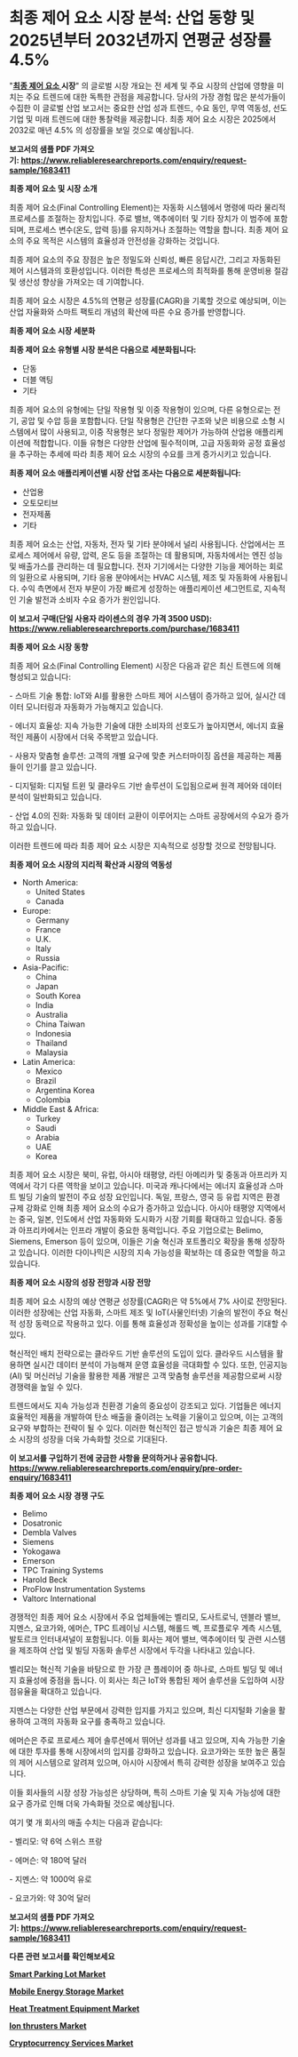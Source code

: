 <p><h1>최종 제어 요소 시장 분석: 산업 동향 및 2025년부터 2032년까지 연평균 성장률 4.5%</h1></p><p>"<strong><a href="https://www.reliableresearchreports.com/final-controlling-element-r1683411?utm_campaign=106&utm_medium=7&utm_source=Github&utm_content=ia&utm_term=06032025&utm_id=final-controlling-element">최종 제어 요소&nbsp;</a></strong><strong>시장</strong>" 의 글로벌 시장 개요는 전 세계 및 주요 시장의 산업에 영향을 미치는 주요 트렌드에 대한 독특한 관점을 제공합니다. 당사의 가장 경험 많은 분석가들이 수집한 이 글로벌 산업 보고서는 중요한 산업 성과 트렌드, 수요 동인, 무역 역동성, 선도 기업 및 미래 트렌드에 대한 통찰력을 제공합니다. 최종 제어 요소 시장은 2025에서 2032로 매년 4.5% 의 성장률을 보일 것으로 예상됩니다.&nbsp;</p>
<p><strong>보고서의 샘플 PDF 가져오기:&nbsp;<a href="https://www.reliableresearchreports.com/enquiry/request-sample/1683411?utm_campaign=106&utm_medium=7&utm_source=Github&utm_content=ia&utm_term=06032025&utm_id=final-controlling-element">https://www.reliableresearchreports.com/enquiry/request-sample/1683411</a></strong></p>
<p><strong>최종 제어 요소 및 시장 소개</strong></p>
<p><p>최종 제어 요소(Final Controlling Element)는 자동화 시스템에서 명령에 따라 물리적 프로세스를 조절하는 장치입니다. 주로 밸브, 액추에이터 및 기타 장치가 이 범주에 포함되며, 프로세스 변수(온도, 압력 등)를 유지하거나 조절하는 역할을 합니다. 최종 제어 요소의 주요 목적은 시스템의 효율성과 안전성을 강화하는 것입니다.</p><p>최종 제어 요소의 주요 장점은 높은 정밀도와 신뢰성, 빠른 응답시간, 그리고 자동화된 제어 시스템과의 호환성입니다. 이러한 특성은 프로세스의 최적화를 통해 운영비용 절감 및 생산성 향상을 가져오는 데 기여합니다. </p><p>최종 제어 요소 시장은 4.5%의 연평균 성장률(CAGR)을 기록할 것으로 예상되며, 이는 산업 자율화와 스마트 팩토리 개념의 확산에 따른 수요 증가를 반영합니다.</p></p>
<p><strong>최종 제어 요소 시장 세분화</strong></p>
<p><strong>최종 제어 요소 유형별 시장 분석은 다음으로 세분화됩니다:</strong></p>
<p><ul><li>단동</li><li>더블 액팅</li><li>기타</li></ul></p>
<p><p>최종 제어 요소의 유형에는 단일 작용형 및 이중 작용형이 있으며, 다른 유형으로는 전기, 공압 및 수압 등을 포함합니다. 단일 작용형은 간단한 구조와 낮은 비용으로 소형 시스템에서 많이 사용되고, 이중 작용형은 보다 정밀한 제어가 가능하여 산업용 애플리케이션에 적합합니다. 이들 유형은 다양한 산업에 필수적이며, 고급 자동화와 공정 효율성을 추구하는 추세에 따라 최종 제어 요소 시장의 수요를 크게 증가시키고 있습니다.</p></p>
<p><strong>최종 제어 요소 애플리케이션별 시장 산업 조사는 다음으로 세분화됩니다:</strong></p>
<p><ul><li>산업용</li><li>오토모티브</li><li>전자제품</li><li>기타</li></ul></p>
<p><p>최종 제어 요소는 산업, 자동차, 전자 및 기타 분야에서 널리 사용됩니다. 산업에서는 프로세스 제어에서 유량, 압력, 온도 등을 조절하는 데 활용되며, 자동차에서는 엔진 성능 및 배출가스를 관리하는 데 필요합니다. 전자 기기에서는 다양한 기능을 제어하는 회로의 일환으로 사용되며, 기타 응용 분야에서는 HVAC 시스템, 제조 및 자동화에 사용됩니다. 수익 측면에서 전자 부문이 가장 빠르게 성장하는 애플리케이션 세그먼트로, 지속적인 기술 발전과 소비자 수요 증가가 원인입니다.</p></p>
<p><strong>이 보고서 구매(단일 사용자 라이센스의 경우 가격 3500 USD): <a href="https://www.reliableresearchreports.com/purchase/1683411?utm_campaign=106&utm_medium=7&utm_source=Github&utm_content=ia&utm_term=06032025&utm_id=final-controlling-element">https://www.reliableresearchreports.com/purchase/1683411</a></strong></p>
<p><strong>최종 제어 요소 시장 동향</strong></p>
<p><p>최종 제어 요소(Final Controlling Element) 시장은 다음과 같은 최신 트렌드에 의해 형성되고 있습니다:</p><p>- 스마트 기술 통합: IoT와 AI를 활용한 스마트 제어 시스템이 증가하고 있어, 실시간 데이터 모니터링과 자동화가 가능해지고 있습니다.</p><p>- 에너지 효율성: 지속 가능한 기술에 대한 소비자의 선호도가 높아지면서, 에너지 효율적인 제품이 시장에서 더욱 주목받고 있습니다.</p><p>- 사용자 맞춤형 솔루션: 고객의 개별 요구에 맞춘 커스터마이징 옵션을 제공하는 제품들이 인기를 끌고 있습니다.</p><p>- 디지털화: 디지털 트윈 및 클라우드 기반 솔루션이 도입됨으로써 원격 제어와 데이터 분석이 일반화되고 있습니다.</p><p>- 산업 4.0의 진화: 자동화 및 데이터 교환이 이루어지는 스마트 공장에서의 수요가 증가하고 있습니다.</p><p>이러한 트렌드에 따라 최종 제어 요소 시장은 지속적으로 성장할 것으로 전망됩니다.</p></p>
<p><strong>최종 제어 요소 시장의 지리적 확산과 시장의 역동성</strong></p>
<p><ul>
    <li>
        North America:
        <ul>
            <li>United States</li>
            <li>Canada</li>
        </ul>
    </li>
    <li>
        Europe:
        <ul>
            <li>Germany</li>
            <li>France</li>
            <li>U.K.</li>
            <li>Italy</li>
            <li>Russia</li>
        </ul>
    </li>
    <li>
        Asia-Pacific:
        <ul>
            <li>China</li>
            <li>Japan</li>
            <li>South Korea</li>
            <li>India</li>
            <li>Australia</li>
            <li>China Taiwan</li>
            <li>Indonesia</li>
            <li>Thailand</li>
            <li>Malaysia</li>
        </ul>
    </li>
    <li>
        Latin America:
        <ul>
            <li>Mexico</li>
            <li>Brazil</li>
            <li>Argentina Korea</li>
            <li>Colombia</li>
        </ul>
    </li>
    <li>
        Middle East & Africa:
        <ul>
            <li>Turkey</li>
            <li>Saudi</li>
            <li>Arabia</li>
            <li>UAE</li>
            <li>Korea</li>
        </ul>
    </li>
    </ul></p>
<p><p>최종 제어 요소 시장은 북미, 유럽, 아시아 태평양, 라틴 아메리카 및 중동과 아프리카 지역에서 각기 다른 역학을 보이고 있습니다. 미국과 캐나다에서는 에너지 효율성과 스마트 빌딩 기술의 발전이 주요 성장 요인입니다. 독일, 프랑스, 영국 등 유럽 지역은 환경 규제 강화로 인해 최종 제어 요소의 수요가 증가하고 있습니다. 아시아 태평양 지역에서는 중국, 일본, 인도에서 산업 자동화와 도시화가 시장 기회를 확대하고 있습니다. 중동과 아프리카에서는 인프라 개발이 중요한 동력입니다. 주요 기업으로는 Belimo, Siemens, Emerson 등이 있으며, 이들은 기술 혁신과 포트폴리오 확장을 통해 성장하고 있습니다. 이러한 다이나믹은 시장의 지속 가능성을 확보하는 데 중요한 역할을 하고 있습니다.</p></p>
<p><strong>최종 제어 요소 시장의 성장 전망과 시장 전망</strong></p>
<p><p>최종 제어 요소 시장의 예상 연평균 성장률(CAGR)은 약 5%에서 7% 사이로 전망된다. 이러한 성장에는 산업 자동화, 스마트 제조 및 IoT(사물인터넷) 기술의 발전이 주요 혁신적 성장 동력으로 작용하고 있다. 이를 통해 효율성과 정확성을 높이는 성과를 기대할 수 있다.</p><p>혁신적인 배치 전략으로는 클라우드 기반 솔루션의 도입이 있다. 클라우드 시스템을 활용하면 실시간 데이터 분석이 가능해져 운영 효율성을 극대화할 수 있다. 또한, 인공지능(AI) 및 머신러닝 기술을 활용한 제품 개발은 고객 맞춤형 솔루션을 제공함으로써 시장 경쟁력을 높일 수 있다.</p><p>트렌드에서도 지속 가능성과 친환경 기술의 중요성이 강조되고 있다. 기업들은 에너지 효율적인 제품을 개발하여 탄소 배출을 줄이려는 노력을 기울이고 있으며, 이는 고객의 요구와 부합하는 전략이 될 수 있다. 이러한 혁신적인 접근 방식과 기술은 최종 제어 요소 시장의 성장을 더욱 가속화할 것으로 기대된다.</p></p>
<p><strong>이 보고서를 구입하기 전에 궁금한 사항을 문의하거나 공유합니다. <a href="https://www.reliableresearchreports.com/enquiry/pre-order-enquiry/1683411?utm_campaign=106&utm_medium=7&utm_source=Github&utm_content=ia&utm_term=06032025&utm_id=final-controlling-element">https://www.reliableresearchreports.com/enquiry/pre-order-enquiry/1683411</a></strong></p>
<p><strong>최종 제어 요소 시장 경쟁 구도</strong></p>
<p><ul><li>Belimo</li><li>Dosatronic</li><li>Dembla Valves</li><li>Siemens</li><li>Yokogawa</li><li>Emerson</li><li>TPC Training Systems</li><li>Harold Beck</li><li>ProFlow Instrumentation Systems</li><li>Valtorc International</li></ul></p>
<p><p>경쟁적인 최종 제어 요소 시장에서 주요 업체들에는 벨리모, 도사트로닉, 덴블라 밸브, 지멘스, 요코가와, 에머슨, TPC 트레이닝 시스템, 해롤드 벡, 프로플로우 계측 시스템, 발토르크 인터내셔널이 포함됩니다. 이들 회사는 제어 밸브, 액추에이터 및 관련 시스템을 제조하여 산업 및 빌딩 자동화 솔루션 시장에서 두각을 나타내고 있습니다.</p><p>벨리모는 혁신적 기술을 바탕으로 한 가장 큰 플레이어 중 하나로, 스마트 빌딩 및 에너지 효율성에 중점을 둡니다. 이 회사는 최근 IoT와 통합된 제어 솔루션을 도입하여 시장 점유율을 확대하고 있습니다. </p><p>지멘스는 다양한 산업 부문에서 강력한 입지를 가지고 있으며, 최신 디지털화 기술을 활용하여 고객의 자동화 요구를 충족하고 있습니다. </p><p>에머슨은 주로 프로세스 제어 솔루션에서 뛰어난 성과를 내고 있으며, 지속 가능한 기술에 대한 투자를 통해 시장에서의 입지를 강화하고 있습니다. 요코가와는 또한 높은 품질의 제어 시스템으로 알려져 있으며, 아시아 시장에서 특히 강력한 성장을 보여주고 있습니다. </p><p>이들 회사들의 시장 성장 가능성은 상당하며, 특히 스마트 기술 및 지속 가능성에 대한 요구 증가로 인해 더욱 가속화될 것으로 예상됩니다.</p><p>여기 몇 개 회사의 매출 수치는 다음과 같습니다:</p><p>- 벨리모: 약 6억 스위스 프랑</p><p>- 에머슨: 약 180억 달러</p><p>- 지멘스: 약 1000억 유로</p><p>- 요코가와: 약 30억 달러</p></p>
<p><strong>보고서의 샘플 PDF 가져오기:&nbsp;<a href="https://www.reliableresearchreports.com/enquiry/request-sample/1683411?utm_campaign=106&utm_medium=7&utm_source=Github&utm_content=ia&utm_term=06032025&utm_id=final-controlling-element">https://www.reliableresearchreports.com/enquiry/request-sample/1683411</a></strong></p>
<p><strong></strong></p>
<p><strong></strong></p>
<p><strong></strong></p>
<p><strong></strong></p>
<p><strong>다른 관련 보고서를 확인해보세요</strong></p>
<p><strong><p><a href="https://github.com/yepezkommakp/Market-Research-Report-List-1/blob/main/smart-parking-lot-market.md?utm_campaign=106&utm_medium=7&utm_source=Github&utm_content=ia&utm_term=06032025&utm_id=final-controlling-element">Smart Parking Lot Market</a></p><p><a href="https://github.com/kryshaprilbb/Market-Research-Report-List-1/blob/main/mobile-energy-storage-market.md?utm_campaign=106&utm_medium=7&utm_source=Github&utm_content=ia&utm_term=06032025&utm_id=final-controlling-element">Mobile Energy Storage Market</a></p><p><a href="https://github.com/syiqvanyo/Market-Research-Report-List-1/blob/main/heat-treatment-equipment-market.md?utm_campaign=106&utm_medium=7&utm_source=Github&utm_content=ia&utm_term=06032025&utm_id=final-controlling-element">Heat Treatment Equipment Market</a></p><p><a href="https://github.com/kolffmaris58/Market-Research-Report-List-1/blob/main/ion-thrusters-market.md?utm_campaign=106&utm_medium=7&utm_source=Github&utm_content=ia&utm_term=06032025&utm_id=final-controlling-element">Ion thrusters Market</a></p><p><a href="https://github.com/sderolza/Market-Research-Report-List-1/blob/main/cryptocurrency-services-market.md?utm_campaign=106&utm_medium=7&utm_source=Github&utm_content=ia&utm_term=06032025&utm_id=final-controlling-element">Cryptocurrency Services Market</a></p></strong></p>
<p></p>